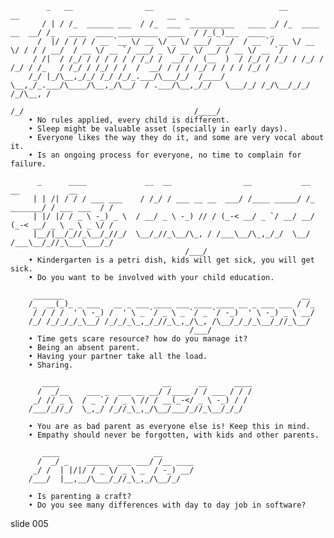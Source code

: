             _   __                __                            __                __                                 __  _
           / | / /_  ______ ___  / /_  ___  __________   ____ _/ /_  ____  __  __/ /_   ____  ____ _________  ____  / /_(_)___  ____ _
          /  |/ / / / / __ `__ \/ __ \/ _ \/ ___/ ___/  / __ `/ __ \/ __ \/ / / / __/  / __ \/ __ `/ ___/ _ \/ __ \/ __/ / __ \/ __ `/
         / /|  / /_/ / / / / / / /_/ /  __/ /  (__  )  / /_/ / /_/ / /_/ / /_/ / /_   / /_/ / /_/ / /  /  __/ / / / /_/ / / / / /_/ /
        /_/ |_/\__,_/_/ /_/ /_/_.___/\___/_/  /____/   \__,_/_.___/\____/\__,_/\__/  / .___/\__,_/_/   \___/_/ /_/\__/_/_/ /_/\__, /
                                                                                    /_/                                      /____/
        • No rules applied, every child is different.
        • Sleep might be valuable asset (specially in early days).
        • Everyone likes the way they do it, and some are very vocal about it.
        • Is an ongoing process for everyone, no time to complain for failure.

          _      ____             __  __                __           __           __           __
         | | /| / / / ___ ___    / /_/ / ___ __ __  ___/ /____ _____/ /_  _______/ / ___ ___  / /
         | |/ |/ / _ \ -_) _ \  / __/ _ \ -_) // / (_-< __/ _ `/ __/ __/ (_-< __/ _ \ _ \ _ \/ /
         |__/|__/_//_\__/_//_/  \__/_//_\__/\_, / /___\__/\_,_/_/  \__/ /___\__/_//_\___\___/_/
                                           /___/
        • Kindergarten is a petri dish, kids will get sick, you will get sick.
        • Do you want to be involved with your child education.

         _______                                                     __
        /_  __(_)_ _ ___   __ _ ___ ____ ___ ____ ____ __ _ ___ ___ / /_
         / / / /  ' \ -_) /  ' \ _ `/ _ \ _ `/ _ `/ -_)  ' \ -_) _ \ __/
        /_/ /_/_/_/_\__/ /_/_/_\_,_/_//_\_,_/\_, /\__/_/_/_\__/_//_\__/
                                            /___/
        • Time gets scare resource? how do you manage it?
        • Being an absent parent.
        • Having your partner take all the load.
        • Sharing.

           ____                       __      __      ____
          /  _/__    ___ _  ___ __ __/ /____ / / ___ / / /
         _/ // _ \  / _ `/ / _ \ // / __(_-</ _ \ -_) / /
        /___/_//_/  \_,_/ /_//_\_,_/\__/___/_//_\__/_/_/

        • You are as bad parent as everyone else is! Keep this in mind.
        • Empathy should never be forgotten, with kids and other parents.

           ____                     __
          /  _/ _    _____  ___ ___/ /__ ____
         _/ /  | |/|/ / _ \/ _ \ _  / -_) __/
        /___/  |__,__/\___/_//_\_,_/\__/_/

        • Is parenting a craft?
        • Do you see many differences with day to day job in software?

















































































slide 005
